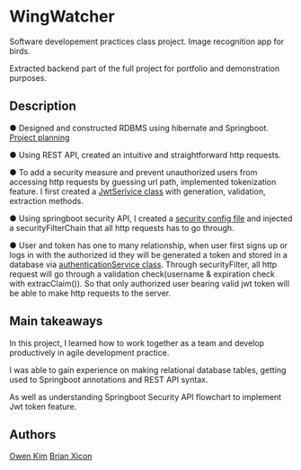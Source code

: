 # WingWatcher

Software developement practices class project. Image recognition app for birds.

Extracted backend part of the full project for portfolio and demonstration purposes.


## Description

● Designed and constructed RDBMS using hibernate and Springboot. [Project planning](https://github.com/owendhkim/wingwatcher/blob/main/Documents/ScreenSketches.pdf)

● Using REST API, created an intuitive and straightforward http requests.

● To add a security measure and prevent unauthorized users from accessing http requests by guessing url path, implemented tokenization feature.
I first created a [JwtSerivice class](https://github.com/owendhkim/wingwatcher/blob/main/309DB_Springboot/data/src/main/java/Tables/JwtService.java) with generation, validation, extraction methods.

● Using springboot security API, I created a [security config file]([https://github.com/owendhkim/wingwatcher/blob/main/309DB_Springboot/data/src/main/java/Tables/SecurityConfig.java](https://github.com/owendhkim/wingwatcher/blob/main/309DB_Springboot/data/src/main/java/Tables/SecurityConfig.java)) and injected a securityFilterChain that all http requests has to go through.

● User and token has one to many relationship, when user first signs up or logs in with the authorized id they will be generated a token and stored in a database via [authenticationService class](https://github.com/owendhkim/wingwatcher/blob/main/309DB_Springboot/data/src/main/java/Tables/Authentication/AuthenticationService.java). Through securityFilter, all http request will go through a validation check(username & expiration check with extracClaim()). So that only authorized user bearing valid jwt token will be able to make http requests to the server.


## Main takeaways

In this project, I learned how to work together as a team and develop productively in agile development practice.

I was able to gain experience on making relational database tables, getting used to Springboot annotations and REST API syntax.

As well as understanding Springboot Security API flowchart to implement Jwt token feature.


## Authors

[Owen Kim](https://www.linkedin.com/in/owen-kim-657249169/)
[Brian Xicon](https://www.linkedin.com/in/brian-xicon-b08202240/)

